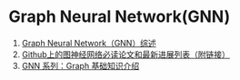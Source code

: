 # Graph Neural Network(GNN)
1. [Graph Neural Network（GNN）综述](https://mp.weixin.qq.com/s/wVc3w5U5HwG33uzHdIc-3w)
1. [Github上的图神经网络必读论文和最新进展列表（附链接）](https://mp.weixin.qq.com/s/wotN4_EtZxRk7vlg6pOsZg)
1. [GNN 系列：Graph 基础知识介绍](https://mp.weixin.qq.com/s/sJB4N_ObUqKM8H65yU_1sg)